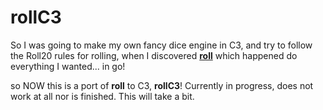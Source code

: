# rollC3
So I was going to make my own fancy dice engine in C3, and try to follow the Roll20 rules for rolling, when 
I discovered [**roll**](https://github.com/darkliquid/roll.git) which happened do everything I wanted... in go!  

so NOW this is a port of **roll** to C3, **rollC3**! Currently in progress, does not work at all nor is finished. This will take a bit.
